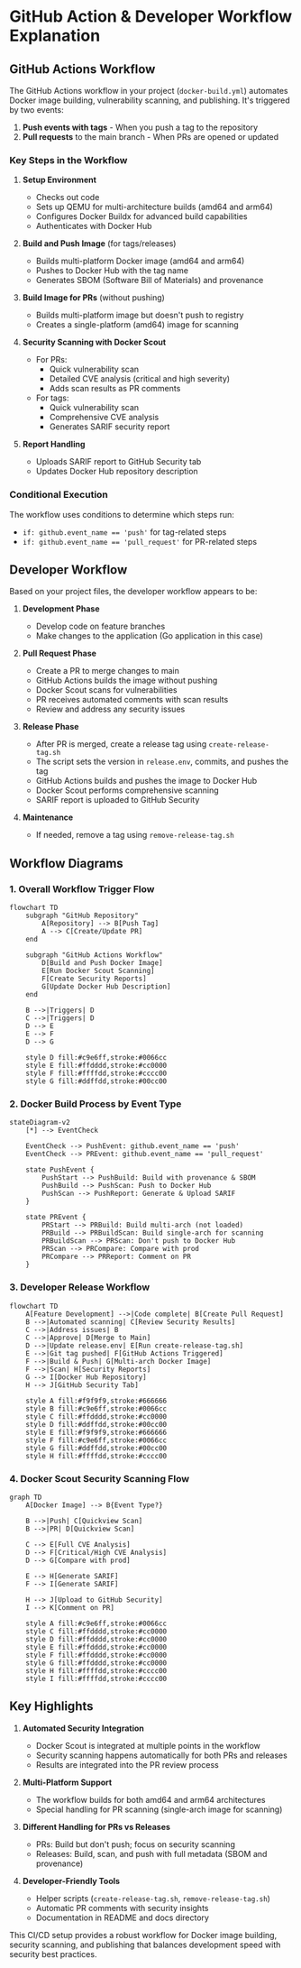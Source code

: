 # GitHub Action & Developer Workflow Explanation

## GitHub Actions Workflow

The GitHub Actions workflow in your project (`docker-build.yml`) automates Docker image building, vulnerability scanning, and publishing. It's triggered by two events:

1. **Push events with tags** - When you push a tag to the repository
2. **Pull requests** to the main branch - When PRs are opened or updated

### Key Steps in the Workflow

1. **Setup Environment**
   - Checks out code
   - Sets up QEMU for multi-architecture builds (amd64 and arm64)
   - Configures Docker Buildx for advanced build capabilities
   - Authenticates with Docker Hub

2. **Build and Push Image** (for tags/releases)
   - Builds multi-platform Docker image (amd64 and arm64)
   - Pushes to Docker Hub with the tag name
   - Generates SBOM (Software Bill of Materials) and provenance

3. **Build Image for PRs** (without pushing)
   - Builds multi-platform image but doesn't push to registry
   - Creates a single-platform (amd64) image for scanning

4. **Security Scanning with Docker Scout**
   - For PRs:
     - Quick vulnerability scan
     - Detailed CVE analysis (critical and high severity)
     - Adds scan results as PR comments
   - For tags:
     - Quick vulnerability scan
     - Comprehensive CVE analysis
     - Generates SARIF security report

5. **Report Handling**
   - Uploads SARIF report to GitHub Security tab
   - Updates Docker Hub repository description

### Conditional Execution

The workflow uses conditions to determine which steps run:
- `if: github.event_name == 'push'` for tag-related steps
- `if: github.event_name == 'pull_request'` for PR-related steps

## Developer Workflow

Based on your project files, the developer workflow appears to be:

1. **Development Phase**
   - Develop code on feature branches
   - Make changes to the application (Go application in this case)

2. **Pull Request Phase**
   - Create a PR to merge changes to main
   - GitHub Actions builds the image without pushing
   - Docker Scout scans for vulnerabilities
   - PR receives automated comments with scan results
   - Review and address any security issues

3. **Release Phase**
   - After PR is merged, create a release tag using `create-release-tag.sh`
   - The script sets the version in `release.env`, commits, and pushes the tag
   - GitHub Actions builds and pushes the image to Docker Hub
   - Docker Scout performs comprehensive scanning
   - SARIF report is uploaded to GitHub Security

4. **Maintenance**
   - If needed, remove a tag using `remove-release-tag.sh`

## Workflow Diagrams

### 1. Overall Workflow Trigger Flow

```mermaid
flowchart TD
    subgraph "GitHub Repository"
        A[Repository] --> B[Push Tag]
        A --> C[Create/Update PR]
    end
    
    subgraph "GitHub Actions Workflow"
        D[Build and Push Docker Image]
        E[Run Docker Scout Scanning]
        F[Create Security Reports]
        G[Update Docker Hub Description]
    end
    
    B -->|Triggers| D
    C -->|Triggers| D
    D --> E
    E --> F
    D --> G
    
    style D fill:#c9e6ff,stroke:#0066cc
    style E fill:#ffdddd,stroke:#cc0000
    style F fill:#ffffdd,stroke:#cccc00
    style G fill:#ddffdd,stroke:#00cc00
```

### 2. Docker Build Process by Event Type

```mermaid
stateDiagram-v2
    [*] --> EventCheck
    
    EventCheck --> PushEvent: github.event_name == 'push'
    EventCheck --> PREvent: github.event_name == 'pull_request'
    
    state PushEvent {
        PushStart --> PushBuild: Build with provenance & SBOM
        PushBuild --> PushScan: Push to Docker Hub
        PushScan --> PushReport: Generate & Upload SARIF
    }
    
    state PREvent {
        PRStart --> PRBuild: Build multi-arch (not loaded)
        PRBuild --> PRBuildScan: Build single-arch for scanning
        PRBuildScan --> PRScan: Don't push to Docker Hub
        PRScan --> PRCompare: Compare with prod
        PRCompare --> PRReport: Comment on PR
    }
```

### 3. Developer Release Workflow

```mermaid
flowchart TD
    A[Feature Development] -->|Code complete| B[Create Pull Request]
    B -->|Automated scanning| C[Review Security Results]
    C -->|Address issues| B
    C -->|Approve| D[Merge to Main]
    D -->|Update release.env| E[Run create-release-tag.sh]
    E -->|Git tag pushed| F[GitHub Actions Triggered]
    F -->|Build & Push| G[Multi-arch Docker Image]
    F -->|Scan| H[Security Reports]
    G --> I[Docker Hub Repository]
    H --> J[GitHub Security Tab]
    
    style A fill:#f9f9f9,stroke:#666666
    style B fill:#c9e6ff,stroke:#0066cc
    style C fill:#ffdddd,stroke:#cc0000
    style D fill:#ddffdd,stroke:#00cc00
    style E fill:#f9f9f9,stroke:#666666
    style F fill:#c9e6ff,stroke:#0066cc
    style G fill:#ddffdd,stroke:#00cc00
    style H fill:#ffffdd,stroke:#cccc00
```

### 4. Docker Scout Security Scanning Flow

```mermaid
graph TD
    A[Docker Image] --> B{Event Type?}
    
    B -->|Push| C[Quickview Scan]
    B -->|PR| D[Quickview Scan]
    
    C --> E[Full CVE Analysis]
    D --> F[Critical/High CVE Analysis]
    D --> G[Compare with prod]
    
    E --> H[Generate SARIF]
    F --> I[Generate SARIF]
    
    H --> J[Upload to GitHub Security]
    I --> K[Comment on PR]
    
    style A fill:#c9e6ff,stroke:#0066cc
    style C fill:#ffdddd,stroke:#cc0000
    style D fill:#ffdddd,stroke:#cc0000
    style E fill:#ffdddd,stroke:#cc0000
    style F fill:#ffdddd,stroke:#cc0000
    style G fill:#ffdddd,stroke:#cc0000
    style H fill:#ffffdd,stroke:#cccc00
    style I fill:#ffffdd,stroke:#cccc00
```

## Key Highlights

1. **Automated Security Integration**
   - Docker Scout is integrated at multiple points in the workflow
   - Security scanning happens automatically for both PRs and releases
   - Results are integrated into the PR review process

2. **Multi-Platform Support**
   - The workflow builds for both amd64 and arm64 architectures
   - Special handling for PR scanning (single-arch image for scanning)

3. **Different Handling for PRs vs Releases**
   - PRs: Build but don't push; focus on security scanning
   - Releases: Build, scan, and push with full metadata (SBOM and provenance)

4. **Developer-Friendly Tools**
   - Helper scripts (`create-release-tag.sh`, `remove-release-tag.sh`)
   - Automatic PR comments with security insights
   - Documentation in README and docs directory

This CI/CD setup provides a robust workflow for Docker image building, security scanning, and publishing that balances development speed with security best practices.
